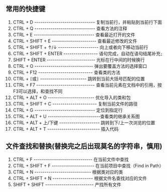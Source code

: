 ## 常用的快捷键

1. CTRL + D ------------------------------ 复制当前行，并粘贴到当前行下面
2. CTRL + Q ------------------------------ 查看方法的注释
3. CTRL + E ------------------------------ 查看最近打开的文件
4. CTRL + SHIFT + E ---------------------- 查看最近修改的文件
5. CTRL + SHIFT + ↑/↓ -------------------- 向上或者向下移动当前行
6. CTRL + SHIFT + ENTER ----------------- 语句完成，自动在语句结尾补充`;`
7. SHIFT + ENTER ------------------------ 光标在行中间的时候换行
8. CTRL + O ----------------------------- 弹出要覆盖方法的选择窗口
9. CTRL + F12 --------------------------- 查看类的方法
10. CTRL +  `[`或`]` ----------------------- 跳转到当前大括号匹配的位置
11. CTRL + F7 ----------------------------- 查看当前元素在文档中的引用，按F3可以选择，和查找不同
12. CTRL + ALT + O -----------------------  优化导入的类和包
13. CTRL + SHIFT + C ---------------------- 复制当前文件的路径
14. CTRL + G ------------------------------ 定位到指定行
15. CTRL + ALT + U --------------------------查看类的继承关系图
16. CTRL + ALT + 上/下键 -------------------- 跳转到下/上一次浏览的位置
17. CTRL + ALT + T -------------------------- 插入代码


## 文件查找和替换(替换完之后出现莫名的字符串，慎用)

1. CTRL + F ----------------------------- 在当前文件中查找
2. CTRL + SHIFT + F --------------------- 在当前项目中查找（Find in Path）
3. CTRL + N ---------------------------- 根据类对应的类
4. CTRL + SHIFT + N -------------------- 根据文件名查找对应的文件
5. SHIFT + SHIFT ------------------------ 产找所有文件